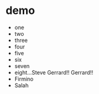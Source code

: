 # demo
* one
* two
* three
* four
* five
* six
* seven
* eight...Steve Gerrard!! Gerrard!!
* Firmino
* Salah
